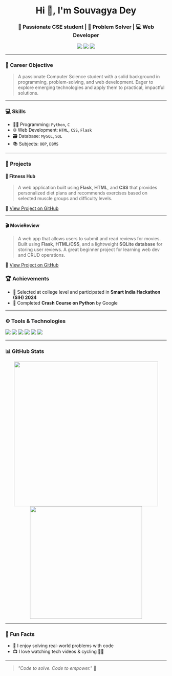 <h1 align="center">Hi 👋, I'm Souvagya Dey</h1>
<h3 align="center">🚀 Passionate CSE student | 🧠 Problem Solver | 💻 Web Developer</h3>

<p align="center">
  <a href="mailto:deysouvagya723@gmail.com"><img src="https://img.shields.io/badge/Email-deysouvagya723@gmail.com-blue?style=flat&logo=gmail" /></a>
  <a href="https://github.com/SouvagyaCode"><img src="https://img.shields.io/badge/GitHub-SouvagyaCode-181717?style=flat&logo=github" /></a>
  <a href="https://www.linkedin.com/in/souvagya-dey"><img src="https://img.shields.io/badge/LinkedIn-souvagya--dey-blue?style=flat&logo=linkedin" /></a>
</p>

---

### 🎯 Career Objective
> A passionate Computer Science student with a solid background in programming, problem-solving, and web development. Eager to explore emerging technologies and apply them to practical, impactful solutions.

---

### 💻 Skills

- 👨‍💻 Programming: `Python`, `C`
- 🌐 Web Development: `HTML`, `CSS`, `Flask`
- 🗃️ Database: `MySQL`, `SQL`
- 📚 Subjects: `OOP`, `DBMS`

---
### 🚀 Projects

#### 🧬 Fitness Hub
> A web application built using **Flask**, **HTML**, and **CSS** that provides personalized diet plans and recommends exercises based on selected muscle groups and difficulty levels.

🔗 [View Project on GitHub](https://github.com/SouvagyaCode/Fitness-Hub)

---

#### 🎬 MovieReview
> A web app that allows users to submit and read reviews for movies. Built using **Flask**, **HTML/CSS**, and a lightweight **SQLite database** for storing user reviews. A great beginner project for learning web dev and CRUD operations.

🔗 [View Project on GitHub](https://github.com/SouvagyaCode/MovieReview)


### 🏆 Achievements

- 🥇 Selected at college level and participated in **Smart India Hackathon (SIH) 2024**
- 📜 Completed **Crash Course on Python** by Google

---

### ⚙️ Tools & Technologies
<p align="left">
  <img src="https://img.shields.io/badge/Python-3776AB?style=for-the-badge&logo=python&logoColor=white" />
  <img src="https://img.shields.io/badge/Flask-000000?style=for-the-badge&logo=flask&logoColor=white" />
  <img src="https://img.shields.io/badge/HTML5-E34F26?style=for-the-badge&logo=html5&logoColor=white" />
  <img src="https://img.shields.io/badge/C-00599C?style=for-the-badge&logo=c&logoColor=white" />
  <img src="https://img.shields.io/badge/MySQL-4479A1?style=for-the-badge&logo=mysql&logoColor=white" />
  <img src="https://img.shields.io/badge/GitHub-181717?style=for-the-badge&logo=github&logoColor=white" />
</p>

---

### 📊 GitHub Stats

<p align="center">
  <img src="https://github-readme-stats.vercel.app/api?username=SouvagyaCode&show_icons=true&theme=tokyonight" width="450"/>
  <img src="https://github-readme-stats.vercel.app/api/top-langs/?username=SouvagyaCode&layout=compact&theme=tokyonight" width="350"/>
</p>

---

### 💬 Fun Facts

- 🧩 I enjoy solving real-world problems with code
- 📺 I love watching tech videos & cycling 🚴‍♂️

---

> _"Code to solve. Code to empower."_ 🚀  
